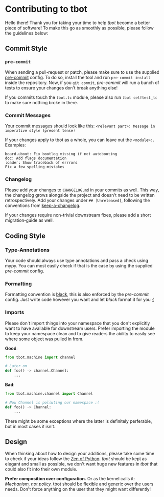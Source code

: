 Contributing to tbot
====================

Hello there!  Thank you for taking your time to help *tbot* become a better
piece of software!  To make this go as smoothly as possible, please follow the
guidelines below:

## Commit Style
### `pre-commit`
When sending a pull-request or patch, please make sure to use the supplied
[pre-commit](https://pre-commit.com/) config.  To do so, install the tool and
run `pre-commit install` inside the repository.  Now, if you `git commit`,
*pre-commit* will run a bunch of tests to ensure your changes don't break
anything else!

If you commits touch the `tbot.tc` module, please also run `tbot selftest_tc`
to make sure nothing broke in there.

### Commit Messages
Your commit messages should look like this:
`<relevant part>: Message in imperative style (present tense)`

If your changes apply to tbot as a whole, you can leave out the `<module>:`.
Examples:

```text
board.uboot: Fix bootlog missing if not autobooting
doc: Add flags documentation
loader: Show traceback of errrors
Fix a few spelling mistakes
```

### Changelog
Please add your changes to `CHANGELOG.md` in your commits as well.  This way,
the changelog grows alongside the project and doesn't need to be written
retrospectively.  Add your changes under `## [Unreleased]`, following the
conventions from [keep-a-changelog](https://keepachangelog.com/en/1.0.0/).

If your changes require non-trivial downstream fixes, please add a short
migration-guide as well.


## Coding Style
### Type-Annotations
Your code should always use type annotations and pass a check using mypy.  You
can most easily check if that is the case by using the supplied *pre-commit*
config.

### Formatting
Formatting convention is [black](https://github.com/ambv/black), this is also
enforced by the *pre-commit* config.  Just write code however you want and let
*black* format it for you ;)

### Imports
Please don't import things into your namespace that you don't explicitly want
to have available for downstream users.  Prefer importing the module to keep
your namespace clean and to give readers the ability to easily see where some
object was pulled in from.

**Good**:

```python
from tbot.machine import channel

# Later on
def foo() -> channel.Channel:
    ...
```

**Bad**:

```python
from tbot.machine.channel import Channel

# Now Channel is polluting our namespace :(
def foo() -> Channel:
    ...
```

There might be some exceptions where the latter is definitely perferable, but
in most cases it isn't.

## Design
When thinking about how to design your additions, please take some time to check
if your ideas follow the [Zen of Python](https://www.python.org/dev/peps/pep-0020/).
*tbot* should be kept as elegant and small as possible, we don't want huge new
features in *tbot* that could also fit into their own module.

**Prefer composition over configuration.**  Or as the kernel calls it: *Mechanism,
not policy.*  tbot should be flexible and generic over the users needs.  Don't
force anything on the user that they might want differently!
